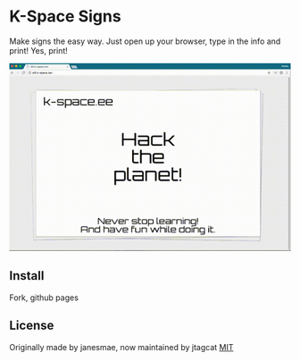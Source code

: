 # K-Space Signs

Make signs the easy way. Just open up your browser, type in the info and print! Yes, print!

![select](/demo.gif)

## Install

Fork, github pages

## License
Originally made by janesmae, now maintained by jtagcat
[MIT](LICENSE)
